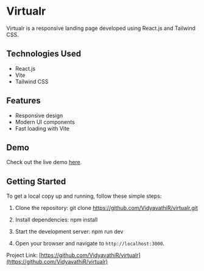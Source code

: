 # Virtualr

Virtualr is a responsive landing page developed using React.js and Tailwind CSS.

## Technologies Used
- React.js
- Vite
- Tailwind CSS

## Features
- Responsive design
- Modern UI components
- Fast loading with Vite

## Demo
Check out the live demo [here](https://virtualr-rho.vercel.app/).

## Getting Started
To get a local copy up and running, follow these simple steps:

1. Clone the repository: git clone https://github.com/VidyavathiR/virtualr.git

2. Install dependencies: npm install

3. Start the development server: npm run dev

4. Open your browser and navigate to `http://localhost:3000`.

Project Link: [https://github.com/VidyavathiR/virtualr](https://github.com/VidyavathiR/virtualr)

